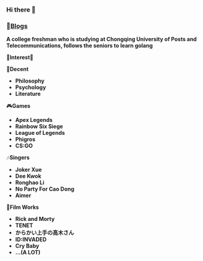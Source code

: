 ### Hi there 👋

### 💖[Blogs](http://blog.madeindz.work/) 

**A college freshman who is studying at Chongqing University of Posts and Telecommunications, follows the seniors to learn golang**

💫**Interest**💫

📖**Decent**

- **Philosophy**
- **Psychology**
- **Literature**

🎮**Games**

- **Apex Legends**
- **Rainbow Six Siege**
- **League of Legends**
- **Phigros**
- **CS:GO**

🎶**Singers**

- **Joker Xue** 
- **Dee Kwok**
- **Ronghao Li**
- **No Party For Cao Dong** 
- **Aimer**

🎥**Film Works**

- **Rick and Morty**
- **TENET**
- **からかい上手の高木さん**
- **ID:INVADED**
- **Cry Baby**
- **...(A LOT)**

